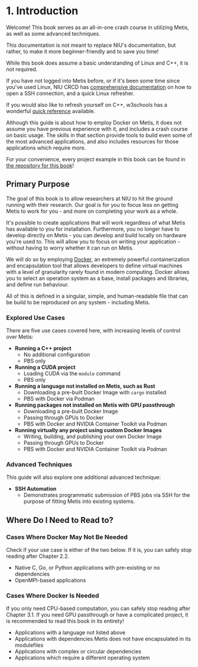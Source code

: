# 1. Introduction
Welcome! This book serves as an all-in-one crash course in utilizing Metis, as well as some advanced techniques.

This documentation is not meant to replace NIU's documentation, but rather, to make it more beginner-friendly and to save you time!

While this book does assume a basic understanding of Linux and C++, it is not required.

If you have not logged into Metis before, or if it's been some time since you've used Linux, NIU CRCD has [comprehensive documentation](https://www.niu.edu/crcd/current-users/getting-started/login-to-metis.shtml) on how to open a SSH connection, and a quick Linux refresher.

If you would also like to refresh yourself on C++, w3schools has a wonderful [quick reference](https://www.w3schools.com/cpp/default.asp) available.

Although this guide is about how to employ Docker on Metis, it does not assume you have previous experience with it, and includes a crash course on basic usage. The skills in that section provide tools to build even some of the most advanced applications, and also includes resources for those applications which require more.

For your convenience, every project example in this book can be found in [the repository for this book](https://github.com/hiibolt/niu-metis-documentation/tree/main/projects)!

## Primary Purpose
The goal of this book is to allow researchers at NIU to hit the ground running with their research. Our goal is for you to focus less on getting Metis to work for you - and more on completing your work as a whole.

It's possible to create applications that will work regardless of what Metis has available to you for installation. Furthermore, you no longer have to develop directly on Metis - you can develop and build locally on hardware you're used to. This will allow you to focus on writing your application - without having to worry whether it can run on Metis.

We will do so by employing [Docker](https://www.docker.com/), an extremely powerful containerization and encapsulation tool that allows developers to define virtual machines with a level of granularity rarely found in modern computing. Docker allows you to select an operation system as a base, install packages and libraries, and define run behaviour.

All of this is defined in a singular, simple, and human-readable file that can be build to be reproduced on any system - including Metis.


### Explored Use Cases
There are five use cases covered here, with increasing levels of control over Metis:
* **Running a C++ project**
    - No additional configuration
    - PBS only
* **Running a CUDA project**
    - Loading CUDA via the `module` command
    - PBS only
* **Running a language not installed on Metis, such as Rust**
    - Downloading a pre-built Docker Image with `cargo` installed
    - PBS with Docker via Podman
* **Running packages not installed on Metis with GPU passthrough**
    - Downloading a pre-built Docker Image
    - Passing through GPUs to Docker
    - PBS with Docker and NVIDIA Container Toolkit via Podman
* **Running virtually any project using custom Docker Images**
    - Writing, building, and publishing your own Docker Image
    - Passing through GPUs to Docker
    - PBS with Docker and NVIDIA Container Toolkit via Podman

### Advanced Techniques
This guide will also explore one additional advanced technique:
* **SSH Automation**
    - Demonstrates programmatic submission of PBS jobs via SSH for the purpose of fitting Metis into existing systems.

## Where Do I Need to Read to?
### Cases Where Docker May Not Be Needed
Check if your use case is either of the two below. If it is, you can safely stop reading after Chapter 2.2.
- Native C, Go, or Python applications with pre-existing or no dependencies
- OpenMPI-based applications
### Cases Where Docker Is Needed
If you only need CPU-based computation, you can safely stop reading after Chapter 3.1. If you need GPU passthrough or have a complicated project, it is recommended to read this book in its entirety!
- Applications with a language not listed above
- Applications with dependencies Metis does not have encapsulated in its modulefiles
- Applications with complex or circular dependencies
- Applications which require a different operating system